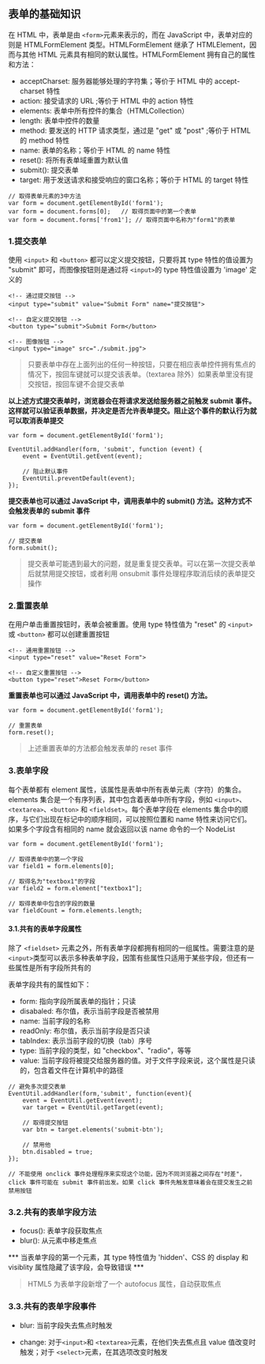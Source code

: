 ## 表单的基础知识

在 HTML 中，表单是由 `<form>`元素来表示的，而在 JavaScript 中，表单对应的则是 HTMLFormElement 类型。HTMLFormElement 继承了 HTMLElement，因而与其他 HTML 元素具有相同的默认属性。HTMLFormElement 拥有自己的属性和方法：

- acceptCharset: 服务器能够处理的字符集；等价于 HTML 中的 accept-charset 特性
- action: 接受请求的 URL ;等价于 HTML 中的 action 特性
- elements: 表单中所有控件的集合（HTMLCollection）
- length: 表单中控件的数量
- method: 要发送的 HTTP 请求类型，通过是 "get" 或 "post" ;等价于 HTML 的 method 特性
- name: 表单的名称；等价于 HTML 的 name 特性
- reset(): 将所有表单域重置为默认值
- submit(): 提交表单
- target: 用于发送请求和接受响应的窗口名称；等价于 HTML 的 target 特性

```
// 取得表单元素的3中方法
var form = document.getElementById('form1'); 
var form = document.forms[0];	// 取得页面中的第一个表单
var form = document.forms['from1'];	// 取得页面中名称为"form1"的表单
```

### 1.提交表单

使用 `<input>` 和 `<button>` 都可以定义提交按钮，只要将其 type 特性的值设置为 "submit" 即可，而图像按钮则是通过将 `<input>`的 type 特性值设置为 'image' 定义的

```
<!-- 通过提交按钮 -->
<input type="submit" value="Submit Form" name="提交按钮">

<!-- 自定义提交按钮 -->
<button type="submit">Submit Form</button>

<!-- 图像按钮 -->
<input type="image" src="./submit.jpg">
```
> 只要表单中存在上面列出的任何一种按钮，只要在相应表单控件拥有焦点的情况下，按回车键就可以提交该表单。（textarea 除外）如果表单里没有提交按钮，按回车键不会提交表单

**以上述方式提交表单时，浏览器会在将请求发送给服务器之前触发 submit 事件。这样就可以验证表单数据，并决定是否允许表单提交。阻止这个事件的默认行为就可以取消表单提交**

```
var form = document.getElementById('form1'); 

EventUtil.addHandler(form, 'submit', function (event) {
	event = EventUtil.getEvent(event);

	// 阻止默认事件
	EventUtil.preventDefault(event);
});
```

**提交表单也可以通过 JavaScript 中，调用表单中的 submit() 方法。这种方式不会触发表单的 submit 事件**

```
var form = document.getElementById('form1'); 

// 提交表单
form.submit();
```

> 提交表单可能遇到最大的问题，就是重复提交表单。可以在第一次提交表单后就禁用提交按钮，或者利用 onsubmit 事件处理程序取消后续的表单提交操作

### 2.重置表单

在用户单击重置按钮时，表单会被重置。使用 type 特性值为 "reset" 的 `<input>` 或 `<button>` 都可以创建重置按钮

```
<!-- 通用重置按钮 -->
<input type="reset" value="Reset Form">

<!-- 自定义重置按钮 -->
<button type="reset">Reset Form</button>
```

**重置表单也可以通过 JavaScript 中，调用表单中的 reset() 方法。**

```
var form = document.getElementById('form1'); 

// 重置表单
form.reset();
```

> 上述重置表单的方法都会触发表单的 reset 事件

### 3.表单字段

每个表单都有 element 属性，该属性是表单中所有表单元素（字符）的集合。elements 集合是一个有序列表，其中包含着表单中所有字段，例如 `<input>`、`<textarea>`、`<button>` 和 `<fieldset>`。每个表单字段在 elements 集合中的顺序，与它们出现在标记中的顺序相同，可以按照位置和 name 特性来访问它们。如果多个字段含有相同的 name 就会返回以该 name 命令的一个 NodeList 

```
var form = document.getElementById('form1'); 

// 取得表单中的第一个字段
var field1 = form.elements[0];

// 取得名为"textbox1"的字段
var field2 = form.element["textbox1"];

// 取得表单中包含的字段的数量
var fieldCount = form.elements.length;
```

#### 3.1.共有的表单字段属性

除了 `<fieldset>` 元素之外，所有表单字段都拥有相同的一组属性。需要注意的是 `<input>`类型可以表示多种表单字段，因策有些属性只适用于某些字段，但还有一些属性是所有字段所共有的

表单字段共有的属性如下：
- form: 指向字段所属表单的指针；只读
- disabaled: 布尔值，表示当前字段是否被禁用
- name: 当前字段的名称
- readOnly: 布尔值，表示当前字段是否只读
- tabIndex: 表示当前字段的切换（tab）序号
- type: 当前字段的类型，如 "checkbox"、"radio"，等等
- value: 当前字段将被提交给服务器的值。对于文件字段来说，这个属性是只读的，包含着文件在计算机中的路径

```
// 避免多次提交表单
EventUtil.addHandler(form,'submit', function(event){
	event = EventUtil.getEvent(event);
	var target = EventUtil.getTarget(event);

	// 取得提交按钮
	var btn = target.elements('submit-btn');

	// 禁用他
	btn.disabled = true;
});

// 不能使用 onclick 事件处理程序来实现这个功能，因为不同浏览器之间存在"时差"，click 事件可能在 submit 事件前出发。如果 click 事件先触发意味着会在提交发生之前禁用按钮
```

### 3.2.共有的表单字段方法

- focus(): 表单字段获取焦点
- blur():  从元素中移走焦点

*** 当表单字段的第一个元素，其 type 特性值为 'hidden'、CSS 的 display 和 visiblity 属性隐藏了该字段，会导致错误 ***

> HTML5 为表单字段新增了一个 autofocus 属性，自动获取焦点

### 3.3.共有的表单字段事件

- blur: 当前字段失去焦点时触发

- change: 对于`<input>`和 `<textarea>`元素，在他们失去焦点且 value 值改变时触发；对于 `<select>`元素，在其选项改变时触发